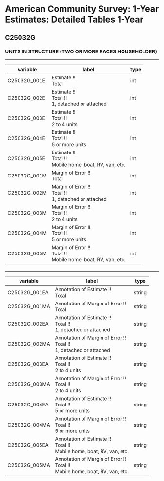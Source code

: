# American Community Survey: 1-Year Estimates: Detailed Tables 1-Year

## C25032G

### UNITS IN STRUCTURE (TWO OR MORE RACES HOUSEHOLDER)

___

| variable | label | type |
| ----- | ----- | ----- |
| C25032G_001E | Estimate !!<br>Total | int |
| C25032G_002E | Estimate !!<br>Total !!<br>1, detached or attached | int |
| C25032G_003E | Estimate !!<br>Total !!<br>2 to 4 units | int |
| C25032G_004E | Estimate !!<br>Total !!<br>5 or more units | int |
| C25032G_005E | Estimate !!<br>Total !!<br>Mobile home, boat, RV, van, etc. | int |
| C25032G_001M | Margin of Error !!<br>Total | int |
| C25032G_002M | Margin of Error !!<br>Total !!<br>1, detached or attached | int |
| C25032G_003M | Margin of Error !!<br>Total !!<br>2 to 4 units | int |
| C25032G_004M | Margin of Error !!<br>Total !!<br>5 or more units | int |
| C25032G_005M | Margin of Error !!<br>Total !!<br>Mobile home, boat, RV, van, etc. | int |
### 

___

| variable | label | type |
| ----- | ----- | ----- |
| C25032G_001EA | Annotation of Estimate !!<br>Total | string |
| C25032G_001MA | Annotation of Margin of Error !!<br>Total | string |
| C25032G_002EA | Annotation of Estimate !!<br>Total !!<br>1, detached or attached | string |
| C25032G_002MA | Annotation of Margin of Error !!<br>Total !!<br>1, detached or attached | string |
| C25032G_003EA | Annotation of Estimate !!<br>Total !!<br>2 to 4 units | string |
| C25032G_003MA | Annotation of Margin of Error !!<br>Total !!<br>2 to 4 units | string |
| C25032G_004EA | Annotation of Estimate !!<br>Total !!<br>5 or more units | string |
| C25032G_004MA | Annotation of Margin of Error !!<br>Total !!<br>5 or more units | string |
| C25032G_005EA | Annotation of Estimate !!<br>Total !!<br>Mobile home, boat, RV, van, etc. | string |
| C25032G_005MA | Annotation of Margin of Error !!<br>Total !!<br>Mobile home, boat, RV, van, etc. | string |

